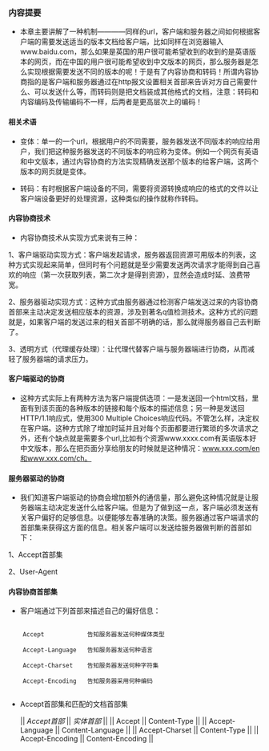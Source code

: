 ### 内容提要

* 本章主要讲解了一种机制————同样的url，客户端和服务器之间如何根据客户端的需要发送适当的版本文档给客户端，比如同样在浏览器输入www.baidu.com，那么如果是英国的用户很可能希望收到的收到的是英语版本的网页，而在中国的用户很可能希望收到中文版本的网页，那么服务器是怎么实现根据需要发送不同的版本的呢！于是有了内容协商和转码！所谓内容协商指的是客户端和服务器通过在http报文设置相关首部来告诉对方自己需要什么、可以发送什么等，而转码则是把文档装成其他格式的文档，注意：转码和内容编码及传输编码不一样，后两者是更高层次上的编码！



#### 相关术语

* 变体：单一的一个url，根据用户的不同需要，服务器发送不同版本的响应给用户，我们把这种服务器发送的不同版本的响应称为变体。例如一个网页有英语和中文版本，通过内容协商的方法实现精确发送那个版本的给客户端，这两个版本的网页就是变体。

* 转码：有时根据客户端设备的不同，需要将资源转换成响应的格式的文件以让客户端设备更好的处理资源，这种类似的操作就称作转码。


#### 内容协商技术

* 内容协商技术从实现方式来说有三种：

1、客户端驱动实现方式：客户端发起请求，服务器返回资源可用版本的列表，这种方式实现起来简单，但同时有个问题就是至少需要发送两次请求才能得到自己喜欢的响应（第一次获取列表，第二次才是得到资源），显然会造成时延、浪费带宽。

2、服务器驱动实现方式：这种方式由服务器通过检测客户端发送过来的内容协商首部来主动决定发送相应版本的资源，涉及到著名q值检测技术。这种方式的问题就是，如果客户端的发送过来的相关首部不明确的话，那么就得服务器自己去判断了。

3、透明方式（代理缓存处理）：让代理代替客户端与服务器端进行协商，从而减轻了服务器端的请求压力。

#### 客户端驱动的协商

* 这种方式实际上有两种方法为客户端提供选项：一是发送回一个html文档，里面有到该页面的各种版本的链接和每个版本的描述信息；另一种是发送回HTTP/1.1响应式，使用300 Multiple Choices响应代码。不管怎么样，决定权在客户端。这种方式除了增加时延并且对每个页面都要进行繁琐的多次请求之外，还有个缺点就是需要多个url,比如有个资源www.xxxx.com有英语版本好中文版本，那么在把页面分享给朋友的时候就是这种情况：www.xxx.com/en和www.xxx.com/ch。

#### 服务器驱动的协商

* 我们知道客户端驱动的协商会增加额外的通信量，那么避免这种情况就是让服务器端主动决定发送什么给客户端。但是为了做到这一点，客户端必须发送有关客户偏好的足够信息。以便能够左春准确的决策。服务器通过客户端请求的首部集来获得这方面的信息。相关客户端可以发送给服务器做判断的首部如下：

1、Accept首部集

2、User-Agent

#### 内容协商首部集

* 客户端通过下列首部来描述自己的偏好信息：

``` code
	
	Accept            告知服务器发送何种媒体类型

	Accept-Language   告知服务器发送何种语言

	Accept-Charset    告知服务器发送何种字符集

	Accept-Encoding   告知服务器采用何种编码


```

* Accept首部集和匹配的文档首部集

  || *Accept首部* || *实体首部* ||
  || Accept || Content-Type ||
  || Accept-Language || Content-Language ||
  || Accept-Charset || Content-Type ||
  || Accept-Encoding || Content-Encoding ||